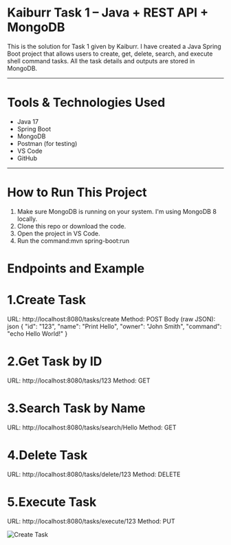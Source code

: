 # Kaiburr Task 1 – Java + REST API + MongoDB

This is the solution for Task 1 given by Kaiburr. I have created a Java Spring Boot project that allows users to create, get, delete, search, and execute shell command tasks. All the task details and outputs are stored in MongoDB.

---

# Tools & Technologies Used

- Java 17
- Spring Boot
- MongoDB
- Postman (for testing)
- VS Code
- GitHub

---

# How to Run This Project

1. Make sure MongoDB is running on your system. I'm using MongoDB 8 locally.
2. Clone this repo or download the code.
3. Open the project in VS Code.
4. Run the command:mvn spring-boot:run

# Endpoints and Example
# 1.Create Task
URL: http://localhost:8080/tasks/create
Method: POST
Body (raw JSON):
json
{
  "id": "123",
  "name": "Print Hello",
  "owner": "John Smith",
  "command": "echo Hello World!"
}

# 2.Get Task by ID
URL: http://localhost:8080/tasks/123
Method: GET

# 3.Search Task by Name
URL: http://localhost:8080/tasks/search/Hello
Method: GET

# 4.Delete Task
URL: http://localhost:8080/tasks/delete/123
Method: DELETE

# 5.Execute Task
URL: http://localhost:8080/tasks/execute/123
Method: PUT

![Create Task](screenshots/)



